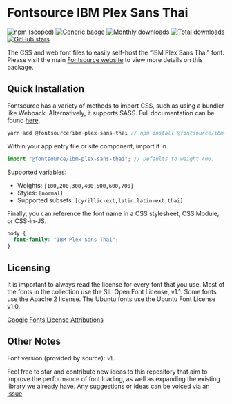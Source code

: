 # Fontsource IBM Plex Sans Thai

[![npm (scoped)](https://img.shields.io/npm/v/@fontsource/ibm-plex-sans-thai?color=brightgreen)](https://www.npmjs.com/package/@fontsource/ibm-plex-sans-thai) [![Generic badge](https://img.shields.io/badge/fontsource-passing-brightgreen)](https://github.com/fontsource/fontsource) [![Monthly downloads](https://badgen.net/npm/dm/@fontsource/ibm-plex-sans-thai)](https://github.com/fontsource/fontsource) [![Total downloads](https://badgen.net/npm/dt/@fontsource/ibm-plex-sans-thai)](https://github.com/fontsource/fontsource) [![GitHub stars](https://img.shields.io/github/stars/fontsource/fontsource.svg?style=social&label=Star)](https://github.com/fontsource/fontsource/stargazers)

The CSS and web font files to easily self-host the “IBM Plex Sans Thai” font. Please visit the main [Fontsource website](https://fontsource.org/fonts/ibm-plex-sans-thai) to view more details on this package.

## Quick Installation

Fontsource has a variety of methods to import CSS, such as using a bundler like Webpack. Alternatively, it supports SASS. Full documentation can be found [here](https://fontsource.org/docs/introduction).

```javascript
yarn add @fontsource/ibm-plex-sans-thai // npm install @fontsource/ibm-plex-sans-thai
```

Within your app entry file or site component, import it in.

```javascript
import "@fontsource/ibm-plex-sans-thai"; // Defaults to weight 400.
```

Supported variables:

- Weights: `[100,200,300,400,500,600,700]`
- Styles: `[normal]`
- Supported subsets: `[cyrillic-ext,latin,latin-ext,thai]`

Finally, you can reference the font name in a CSS stylesheet, CSS Module, or CSS-in-JS.

```css
body {
  font-family: "IBM Plex Sans Thai";
}
```

## Licensing

It is important to always read the license for every font that you use.
Most of the fonts in the collection use the SIL Open Font License, v1.1. Some fonts use the Apache 2 license. The Ubuntu fonts use the Ubuntu Font License v1.0.

[Google Fonts License Attributions](https://fonts.google.com/attribution)

## Other Notes

Font version (provided by source): `v1`.

Feel free to star and contribute new ideas to this repository that aim to improve the performance of font loading, as well as expanding the existing library we already have. Any suggestions or ideas can be voiced via an [issue](https://github.com/fontsource/fontsource/issues).
